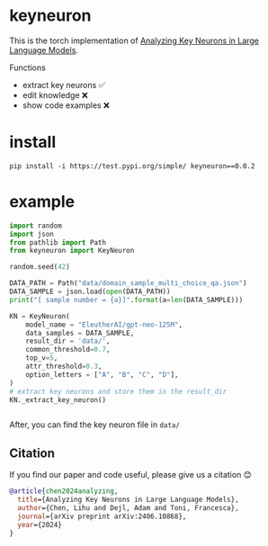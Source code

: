 # keyneuron
This is the torch implementation of [Analyzing Key Neurons in Large Language Models](https://arxiv.org/pdf/2406.10868).

Functions
* extract key neurons ✅
* edit knowledge ❌
* show code examples ❌

# install
```
pip install -i https://test.pypi.org/simple/ keyneuron==0.0.2
```

# example

```python
import random
import json
from pathlib import Path
from keyneuron import KeyNeuron

random.seed(42)

DATA_PATH = Path("data/domain_sample_multi_choice_qa.json")
DATA_SAMPLE = json.load(open(DATA_PATH))
print("[ sample number = {a}]".format(a=len(DATA_SAMPLE)))

KN = KeyNeuron(
    model_name = "EleutherAI/gpt-neo-125M",
    data_samples = DATA_SAMPLE,
    result_dir = 'data/',
    common_threshold=0.7,
    top_v=5, 
    attr_threshold=0.3,
    option_letters = ["A", "B", "C", "D"],
)
# extract key neurons and store them in the result_dir
KN._extract_key_neuron()



```
After, you can find the key neuron file in `data/`

## Citation
If you find our paper and code useful, please give us a citation :blush:
```bibtex
@article{chen2024analyzing,
  title={Analyzing Key Neurons in Large Language Models},
  author={Chen, Lihu and Dejl, Adam and Toni, Francesca},
  journal={arXiv preprint arXiv:2406.10868},
  year={2024}
}
```

